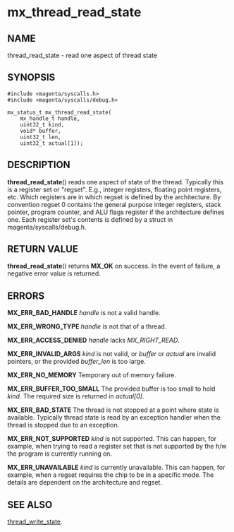 # mx_thread_read_state

## NAME

thread_read_state - read one aspect of thread state

## SYNOPSIS

```
#include <magenta/syscalls.h>
#include <magenta/syscalls/debug.h>

mx_status_t mx_thread_read_state(
    mx_handle_t handle,
    uint32_t kind,
    void* buffer,
    uint32_t len,
    uint32_t actual[1]);
```

## DESCRIPTION

**thread_read_state**() reads one aspect of state of the thread.
Typically this is a register set or "regset".
E.g., integer registers, floating point registers, etc.
Which registers are in which regset is defined by the architecture.
By convention regset 0 contains the general purpose integer registers,
stack pointer, program counter, and ALU flags register if the architecture
defines one. Each register set's contents is defined by a struct in
magenta/syscalls/debug.h.

## RETURN VALUE

**thread_read_state**() returns **MX_OK** on success.
In the event of failure, a negative error value is returned.

## ERRORS

**MX_ERR_BAD_HANDLE**  *handle* is not a valid handle.

**MX_ERR_WRONG_TYPE**  *handle* is not that of a thread.

**MX_ERR_ACCESS_DENIED**  *handle* lacks *MX_RIGHT_READ*.

**MX_ERR_INVALID_ARGS**  *kind* is not valid,
or *buffer* or *actual* are invalid pointers,
or the provided *buffer_len* is too large.

**MX_ERR_NO_MEMORY**  Temporary out of memory failure.

**MX_ERR_BUFFER_TOO_SMALL**  The provided buffer is too small to hold *kind*.
The required size is returned in *actual[0]*.

**MX_ERR_BAD_STATE**  The thread is not stopped at a point where state
is available. Typically thread state is read by an exception handler
when the thread is stopped due to an exception.

**MX_ERR_NOT_SUPPORTED**  *kind* is not supported.
This can happen, for example, when trying to read a register set that
is not supported by the h/w the program is currently running on.

**MX_ERR_UNAVAILABLE**  *kind* is currently unavailable.
This can happen, for example, when a regset requires the chip to be
in a specific mode. The details are dependent on the architecture
and regset.

## SEE ALSO

[thread_write_state](thread_write_state.md).
